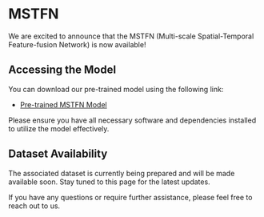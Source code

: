 # MSTFN

We are excited to announce that the MSTFN (Multi-scale Spatial-Temporal Feature-fusion Network) is now available!

## Accessing the Model

You can download our pre-trained model using the following link:

- [Pre-trained MSTFN Model](https://drive.google.com/file/d/1EpJBs4GsaVKtUoNbNpOcHZInvzQwrvut/view?usp=sharing)

Please ensure you have all necessary software and dependencies installed to utilize the model effectively.

## Dataset Availability

The associated dataset is currently being prepared and will be made available soon. Stay tuned to this page for the latest updates.

If you have any questions or require further assistance, please feel free to reach out to us.
